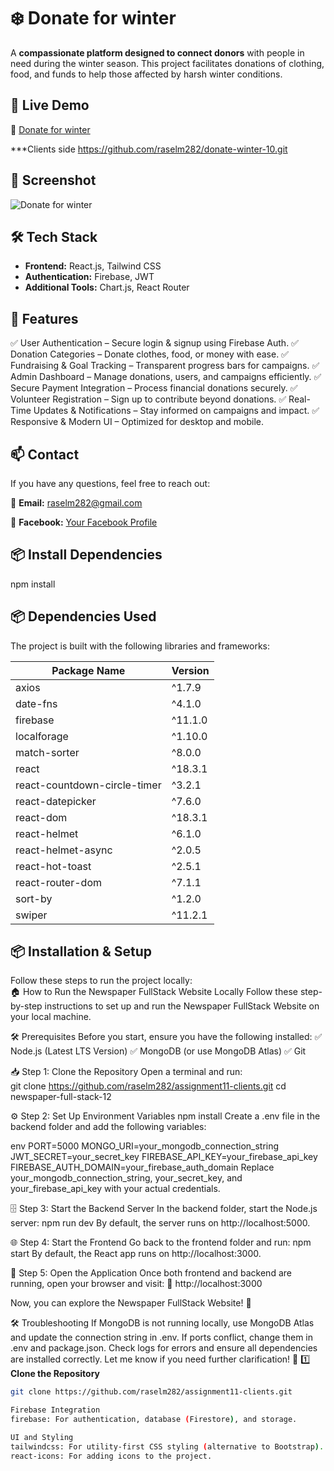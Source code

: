 
# ❄️ Donate for winter  

A **compassionate platform designed to connect donors** with people in need during the winter season. This project facilitates donations of clothing, food, and funds to help those affected by harsh winter conditions.


## 🌟 Live Demo  
🔗 [Donate for winter](https://donate-winter-clothing.web.app)  

***Clients side  https://github.com/raselm282/donate-winter-10.git


## 📸 Screenshot  
![Donate for winter ](https://i.ibb.co.com/HLSjmZJ3/donate-1.png)

## 🛠 Tech Stack  
- **Frontend:** React.js, Tailwind CSS  
- **Authentication:** Firebase, JWT  
- **Additional Tools:** Chart.js, React Router  

## 🚀 Features  
✅ User Authentication – Secure login & signup using Firebase Auth.
✅ Donation Categories – Donate clothes, food, or money with ease.
✅ Fundraising & Goal Tracking – Transparent progress bars for campaigns.
✅ Admin Dashboard – Manage donations, users, and campaigns efficiently.
✅ Secure Payment Integration – Process financial donations securely.
✅ Volunteer Registration – Sign up to contribute beyond donations.
✅ Real-Time Updates & Notifications – Stay informed on campaigns and impact.
✅ Responsive & Modern UI – Optimized for desktop and mobile. 

## 📫 Contact
If you have any questions, feel free to reach out:

📧 **Email:** raselm282@gmail.com

🔗 **Facebook:** [Your Facebook Profile](https://www.facebook.com/share/18pGK5wFpC/)

## 📦 Install Dependencies  

npm install

## 📦 Dependencies Used  

The project is built with the following libraries and frameworks:  

| Package Name | Version |
|-------------|---------|
| axios | ^1.7.9 |
| date-fns | ^4.1.0 |
| firebase | ^11.1.0 |
| localforage | ^1.10.0 |
| match-sorter | ^8.0.0 |
| react | ^18.3.1 |
| react-countdown-circle-timer | ^3.2.1 |
| react-datepicker | ^7.6.0 |
| react-dom | ^18.3.1 |
| react-helmet | ^6.1.0 |
| react-helmet-async | ^2.0.5 |
| react-hot-toast | ^2.5.1 |
| react-router-dom | ^7.1.1 |
| sort-by | ^1.2.0 |
| swiper | ^11.2.1 |


## 📦 Installation & Setup  
Follow these steps to run the project locally:  
🏠 How to Run the Newspaper FullStack Website Locally
Follow these step-by-step instructions to set up and run the Newspaper FullStack Website on your local machine.

🛠 Prerequisites
Before you start, ensure you have the following installed:
✅ Node.js (Latest LTS Version)
✅ MongoDB (or use MongoDB Atlas)
✅ Git

📥 Step 1: Clone the Repository
Open a terminal and run:<br>
git clone https://github.com/raselm282/assignment11-clients.git
cd newspaper-full-stack-12


⚙️ Step 2: Set Up Environment Variables
npm install
Create a .env file in the backend folder and add the following variables:

env
PORT=5000
MONGO_URI=your_mongodb_connection_string
JWT_SECRET=your_secret_key
FIREBASE_API_KEY=your_firebase_api_key
FIREBASE_AUTH_DOMAIN=your_firebase_auth_domain
Replace your_mongodb_connection_string, your_secret_key, and your_firebase_api_key with your actual credentials.

🗄 Step 3: Start the Backend Server
In the backend folder, start the Node.js server:
npm run dev
By default, the server runs on http://localhost:5000.

🌐 Step 4: Start the Frontend
Go back to the frontend folder and run:
npm start
By default, the React app runs on http://localhost:3000.

🚀 Step 5: Open the Application
Once both frontend and backend are running, open your browser and visit:
🔗 http://localhost:3000

Now, you can explore the Newspaper FullStack Website! 🎉

🛠 Troubleshooting
If MongoDB is not running locally, use MongoDB Atlas and update the connection string in .env.
If ports conflict, change them in .env and package.json.
Check logs for errors and ensure all dependencies are installed correctly.
Let me know if you need further clarification! 🚀
1️⃣ **Clone the Repository**  
```bash
git clone https://github.com/raselm282/assignment11-clients.git

Firebase Integration
firebase: For authentication, database (Firestore), and storage.

UI and Styling
tailwindcss: For utility-first CSS styling (alternative to Bootstrap).
react-icons: For adding icons to the project.

